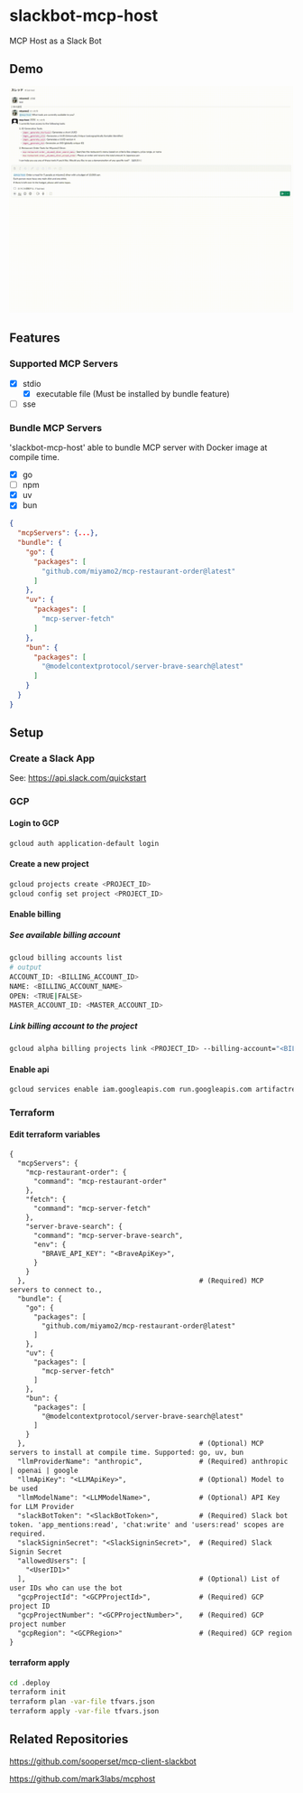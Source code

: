# slackbot-mcp-host

MCP Host as a Slack Bot

## Demo

![Demo](./.assets/demo.gif)

## Features

### Supported MCP Servers

- [x] stdio
  - [x] executable file (Must be installed by bundle feature)
- [ ] sse

### Bundle MCP Servers

'slackbot-mcp-host' able to bundle MCP server with Docker image at compile time.

- [x] go
- [ ] npm
- [x] uv
- [x] bun

```json
{
  "mcpServers": {...},
  "bundle": {
    "go": {
      "packages": [
        "github.com/miyamo2/mcp-restaurant-order@latest"
      ]
    },
    "uv": {
      "packages": [
        "mcp-server-fetch"
      ]
    },
    "bun": {
      "packages": [
        "@modelcontextprotocol/server-brave-search@latest"
      ]
    }
  }
}
```

## Setup

### Create a Slack App

See: https://api.slack.com/quickstart

### GCP

#### Login to GCP

```sh
gcloud auth application-default login
```

#### Create a new project

```sh
gcloud projects create <PROJECT_ID>
gcloud config set project <PROJECT_ID>
```

#### Enable billing

##### See available billing account

```sh
gcloud billing accounts list
# output
ACCOUNT_ID: <BILLING_ACCOUNT_ID>
NAME: <BILLING_ACCOUNT_NAME>
OPEN: <TRUE|FALSE>
MASTER_ACCOUNT_ID: <MASTER_ACCOUNT_ID>
```

##### Link billing account to the project

```sh
gcloud alpha billing projects link <PROJECT_ID> --billing-account="<BILLING_ACCOUNT_ID>"
```

#### Enable api

```sh
gcloud services enable iam.googleapis.com run.googleapis.com artifactregistry.googleapis.com 
```

### Terraform

#### Edit terraform variables

```json5
{
  "mcpServers": {
    "mcp-restaurant-order": {
      "command": "mcp-restaurant-order"
    },
    "fetch": {
      "command": "mcp-server-fetch"
    },
    "server-brave-search": {
      "command": "mcp-server-brave-search",
      "env": {
        "BRAVE_API_KEY": "<BraveApiKey>",
      }
    }
  },                                           # (Required) MCP servers to connect to.,
  "bundle": {
    "go": {
      "packages": [
        "github.com/miyamo2/mcp-restaurant-order@latest"
      ]
    },
    "uv": {
      "packages": [
        "mcp-server-fetch"
      ]
    },
    "bun": {
      "packages": [
        "@modelcontextprotocol/server-brave-search@latest"
      ]
    }
  },                                           # (Optional) MCP servers to install at compile time. Supported: go, uv, bun
  "llmProviderName": "anthropic",              # (Required) anthropic | openai | google
  "llmApiKey": "<LLMApiKey>",                  # (Optional) Model to be used
  "llmModelName": "<LLMModelName>",            # (Optional) API Key for LLM Provider
  "slackBotToken": "<SlackBotToken>",          # (Required) Slack bot token. 'app_mentions:read', 'chat:write' and 'users:read' scopes are required.
  "slackSigninSecret": "<SlackSigninSecret>",  # (Required) Slack Signin Secret
  "allowedUsers": [
    "<UserID1>"
  ],                                           # (Optional) List of user IDs who can use the bot
  "gcpProjectId": "<GCPProjectId>",            # (Required) GCP project ID
  "gcpProjectNumber": "<GCPProjectNumber>",    # (Required) GCP project number
  "gcpRegion": "<GCPRegion>"                   # (Required) GCP region
}
```

#### terraform apply

```sh
cd .deploy
terraform init
terraform plan -var-file tfvars.json
terraform apply -var-file tfvars.json
```

## Related Repositories

https://github.com/sooperset/mcp-client-slackbot

https://github.com/mark3labs/mcphost
